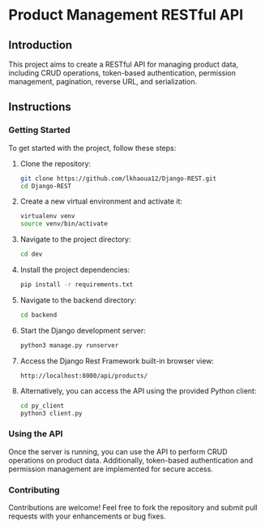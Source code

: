 # Product Management RESTful API

## Introduction

This project aims to create a RESTful API for managing product data, including CRUD operations, token-based authentication, permission management, pagination, reverse URL, and serialization.

## Instructions

### Getting Started

To get started with the project, follow these steps:

1. Clone the repository:

    ```bash
    git clone https://github.com/lkhaoua12/Django-REST.git
    cd Django-REST
    ```

2. Create a new virtual environment and activate it:

    ```bash
    virtualenv venv
    source venv/bin/activate
    ```

3. Navigate to the project directory:

    ```bash
    cd dev
    ```

4. Install the project dependencies:

    ```bash
    pip install -r requirements.txt
    ```

5. Navigate to the backend directory:

    ```bash
    cd backend
    ```

6. Start the Django development server:

    ```bash
    python3 manage.py runserver
    ```

7. Access the Django Rest Framework built-in browser view:

    ```
    http://localhost:8000/api/products/
    ```

8. Alternatively, you can access the API using the provided Python client:

    ```bash
    cd py_client
    python3 client.py
    ```

### Using the API

Once the server is running, you can use the API to perform CRUD operations on product data. Additionally, token-based authentication and permission management are implemented for secure access.

### Contributing

Contributions are welcome! Feel free to fork the repository and submit pull requests with your enhancements or bug fixes.

